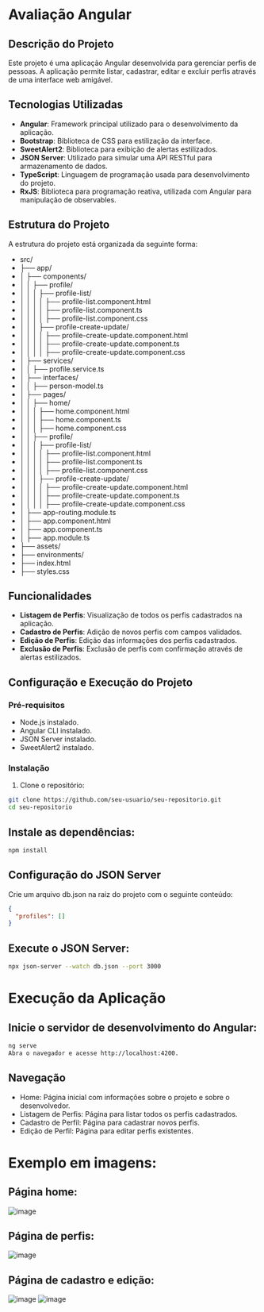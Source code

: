 # Avaliação Angular

## Descrição do Projeto

Este projeto é uma aplicação Angular desenvolvida para gerenciar perfis de pessoas. A aplicação permite listar, cadastrar, editar e excluir perfis através de uma interface web amigável.

## Tecnologias Utilizadas

- **Angular**: Framework principal utilizado para o desenvolvimento da aplicação.
- **Bootstrap**: Biblioteca de CSS para estilização da interface.
- **SweetAlert2**: Biblioteca para exibição de alertas estilizados.
- **JSON Server**: Utilizado para simular uma API RESTful para armazenamento de dados.
- **TypeScript**: Linguagem de programação usada para desenvolvimento do projeto.
- **RxJS**: Biblioteca para programação reativa, utilizada com Angular para manipulação de observables.

## Estrutura do Projeto

A estrutura do projeto está organizada da seguinte forma:

- src/
- ├── app/
- │ ├── components/
- │ │ ├── profile/
- │ │ │ ├── profile-list/
- │ │ │ │ ├── profile-list.component.html
- │ │ │ │ ├── profile-list.component.ts
- │ │ │ │ ├── profile-list.component.css
- │ │ │ ├── profile-create-update/
- │ │ │ │ ├── profile-create-update.component.html
- │ │ │ │ ├── profile-create-update.component.ts
- │ │ │ │ ├── profile-create-update.component.css
- │ ├── services/
- │ │ ├── profile.service.ts
- │ ├── interfaces/
- │ │ ├── person-model.ts
- │ ├── pages/
- │ │ ├── home/
- │ │ │ ├── home.component.html
- │ │ │ ├── home.component.ts
- │ │ │ ├── home.component.css
- │ │ ├── profile/
- │ │ │ ├── profile-list/
- │ │ │ │ ├── profile-list.component.html
- │ │ │ │ ├── profile-list.component.ts
- │ │ │ │ ├── profile-list.component.css
- │ │ │ ├── profile-create-update/
- │ │ │ │ ├── profile-create-update.component.html
- │ │ │ │ ├── profile-create-update.component.ts
- │ │ │ │ ├── profile-create-update.component.css
- │ ├── app-routing.module.ts
- │ ├── app.component.html
- │ ├── app.component.ts
- │ ├── app.module.ts
- ├── assets/
- ├── environments/
- ├── index.html
- ├── styles.css

## Funcionalidades

- **Listagem de Perfis**: Visualização de todos os perfis cadastrados na aplicação.
- **Cadastro de Perfis**: Adição de novos perfis com campos validados.
- **Edição de Perfis**: Edição das informações dos perfis cadastrados.
- **Exclusão de Perfis**: Exclusão de perfis com confirmação através de alertas estilizados.

## Configuração e Execução do Projeto
### Pré-requisitos

- Node.js instalado.
- Angular CLI instalado.
- JSON Server instalado.
- SweetAlert2 instalado.

### Instalação

1. Clone o repositório:

```bash
git clone https://github.com/seu-usuario/seu-repositorio.git
cd seu-repositorio
```

## Instale as dependências:
```bash
npm install
```

## Configuração do JSON Server
Crie um arquivo db.json na raiz do projeto com o seguinte conteúdo:
```json
{
  "profiles": []
}
```

## Execute o JSON Server:
```bash
npx json-server --watch db.json --port 3000
```

# Execução da Aplicação
## Inicie o servidor de desenvolvimento do Angular:
```bash
ng serve
Abra o navegador e acesse http://localhost:4200.
```

## Navegação
- Home: Página inicial com informações sobre o projeto e sobre o desenvolvedor.
- Listagem de Perfis: Página para listar todos os perfis cadastrados.
- Cadastro de Perfil: Página para cadastrar novos perfis.
- Edição de Perfil: Página para editar perfis existentes.

# Exemplo em imagens:
## Página home:
![image](https://github.com/LuscaKF/AvAngularFront/assets/62342102/7d6f72e5-b79f-4df3-a996-d4c1402e6180)

## Página de perfis:
![image](https://github.com/LuscaKF/AvAngularFront/assets/62342102/f2ca7323-54bd-48ac-b5e8-863ae09d2f1b)

## Página de cadastro e edição:
![image](https://github.com/LuscaKF/AvAngularFront/assets/62342102/eaea2be9-f856-47fc-87b3-74992fd11f70)
![image](https://github.com/LuscaKF/AvAngularFront/assets/62342102/40cc611a-cd0f-42ab-9e96-ed0f1bc53e96)

